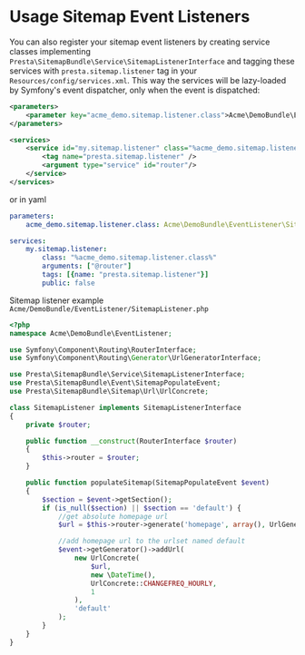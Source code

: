 # Usage Sitemap Event Listeners

You can also register your sitemap event listeners by creating service classes implementing
`Presta\SitemapBundle\Service\SitemapListenerInterface` and tagging these services with `presta.sitemap.listener`
tag in your `Resources/config/services.xml`. This way the services will be lazy-loaded by Symfony's event dispatcher, only when the event is dispatched:

```xml
<parameters>
    <parameter key="acme_demo.sitemap.listener.class">Acme\DemoBundle\EventListener\SitemapListener</parameter>
</parameters>

<services>
    <service id="my.sitemap.listener" class="%acme_demo.sitemap.listener.class%" public="false">
        <tag name="presta.sitemap.listener" />
        <argument type="service" id="router"/>
    </service>
</services>
```

or in yaml

```yaml
parameters:
    acme_demo.sitemap.listener.class: Acme\DemoBundle\EventListener\SitemapListener

services:
    my.sitemap.listener:
        class: "%acme_demo.sitemap.listener.class%"
        arguments: ["@router"]
        tags: [{name: "presta.sitemap.listener"}]
        public: false
```

Sitemap listener example `Acme/DemoBundle/EventListener/SitemapListener.php`

```php
<?php
namespace Acme\DemoBundle\EventListener;

use Symfony\Component\Routing\RouterInterface;
use Symfony\Component\Routing\Generator\UrlGeneratorInterface;

use Presta\SitemapBundle\Service\SitemapListenerInterface;
use Presta\SitemapBundle\Event\SitemapPopulateEvent;
use Presta\SitemapBundle\Sitemap\Url\UrlConcrete;

class SitemapListener implements SitemapListenerInterface
{
    private $router;

    public function __construct(RouterInterface $router)
    {
        $this->router = $router;
    }

    public function populateSitemap(SitemapPopulateEvent $event)
    {
        $section = $event->getSection();
        if (is_null($section) || $section == 'default') {
            //get absolute homepage url
            $url = $this->router->generate('homepage', array(), UrlGeneratorInterface::ABSOLUTE_URL);

            //add homepage url to the urlset named default
            $event->getGenerator()->addUrl(
                new UrlConcrete(
                    $url,
                    new \DateTime(),
                    UrlConcrete::CHANGEFREQ_HOURLY,
                    1
                ),
                'default'
            );
        }
    }
}
```
